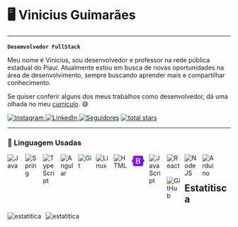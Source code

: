 # 🖥️ Vinicius Guimarães 
<hr/>

**`Desemvolvedor FullStack`** 

Meu nome é Vinicius, sou desenvolvedor e professor na rede pública estadual do Piauí.
Atualmente estou em busca de novas oportunidades na área de desenvolvimento, sempre buscando aprender mais e compartilhar conhecimento.

Se quiser conferir alguns dos meus trabalhos como desenvolvedor, dá uma olhada no meu [currículo](https://portf-lio-nu-gold.vercel.app/). 😄

<p align="left">
      <a href="https://www.instagram.com/vinicius28g" target="_blank">
        <img alt="Instagram" title="Me segue no Instagram" src="https://img.shields.io/badge/Instagram-%23E4405F?style=for-the-badge&logo=instagram&logoColor=white"/>
        </a>
      <a href="https://www.linkedin.com/in/vinicius-guimar%C3%A3es-016072145" target="_blank">
        <img alt="LinkedIn" title="Conecta comigo no LinkedIn" src="https://img.shields.io/badge/LinkedIn-Connect-%230077B5?style=for-the-badge&logo=linkedin&logoColor=white"/>
        </a>
      <a href="https://github.com/vinicius28g?tab=followers">
         <img alt="Seguidores" title="Seguidores do Git" src="https://custom-icon-badges.demolab.com/github/followers/vinicius28g?color=236ad3&labelColor=1155ba&style=for-the-badge&logo=github&label=Seguidores&logoColor=white"/></a>
      <a href="https://github.com/vinicius28g?tab=repositories&sort=stargazers">
         <img alt="total stars" title="Total stars on GitHub" src="https://custom-icon-badges.demolab.com/github/stars/vinicius28g?color=55960c&style=for-the-badge&labelColor=488207&logo=star&label=Estrelas"/></a>

   </p>
   <hr/>


   ### 🧰 Linguagem Usadas

<img align="left" alt="Java" width="30px" style="padding-right:10px;" src="https://cdn.jsdelivr.net/gh/devicons/devicon/icons/java/java-original.svg"/>
<img align="left" alt="Spring" width="30px" style="padding-right:10px;" src="https://cdn.jsdelivr.net/gh/devicons/devicon/icons/spring/spring-original.svg" />
<img align="left" alt="TypeScript" width="30px" style="padding-right:10px;" src="https://cdn.jsdelivr.net/gh/devicons/devicon/icons/typescript/typescript-plain.svg" />
<img align="left" alt="Angular" width="30px" style="padding-right:10px;" src="https://cdn.jsdelivr.net/gh/devicons/devicon/icons/angularjs/angularjs-plain.svg" />
<img align="left" alt="Git" width="30px" style="padding-right:10px;" src="https://cdn.jsdelivr.net/gh/devicons/devicon/icons/git/git-original.svg" />
<img align="left" alt="Linux" width="30px" style="padding-right:10px;" src="https://cdn.jsdelivr.net/gh/devicons/devicon/icons/linux/linux-original.svg" />
<img align="left" alt="HTML" width="30px" style="padding-right:10px;" src="https://cdn.jsdelivr.net/gh/devicons/devicon/icons/html5/html5-plain.svg" />
<img align="left" alt="Bootstrap" width="30px" style="padding-right:10px;" src="https://raw.githubusercontent.com/devicons/devicon/master/icons/bootstrap/bootstrap-original.svg" />
<img align="left" alt="JavaScript" width="30px" style="padding-right:10px;" src="https://cdn.jsdelivr.net/gh/devicons/devicon/icons/javascript/javascript-plain.svg" />
<img align="left" alt="React" width="30px" style="padding-right:10px;" src="https://cdn.jsdelivr.net/gh/devicons/devicon/icons/react/react-original.svg" />
<img align="left" alt="NodeJS" width="30px" style="padding-right:10px;" src="https://cdn.jsdelivr.net/gh/devicons/devicon/icons/nodejs/nodejs-original.svg" />
<img align="left" alt="Arduino" width="30px" style="padding-right:10px;" src="https://cdn.jsdelivr.net/gh/devicons/devicon/icons/arduino/arduino-original.svg" />
<img align="left" alt="GitHub" width="30px" style="padding-right:10px;" src="https://cdn.jsdelivr.net/gh/devicons/devicon/icons/github/github-original.svg" />
<br>
<br>

## Estatitisca

<img
    align="left"
    alt="estatitica"
    height="200"
    style="padding-right:10px"
    src="https://github-readme-stats.vercel.app/api?username=vinicius28g&show_icons=true&theme=radical&include_all_commits=true&locale=PT-BR"
/>

<img
    align="left"
    alt="estatitica"
    height="200"
    style="padding-right:10px"
    src="https://github-readme-stats.vercel.app/api/top-langs/?username=vinicius28g&size_weight=0.5&count_weight=0.5&theme=radical&include_all_commits=true&langs_count=7&locale=PT-BR"
/>



